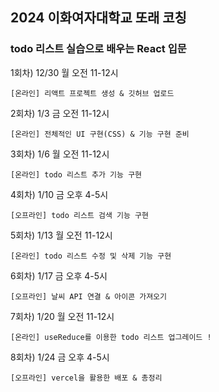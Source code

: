 ## 2024 이화여자대학교 또래 코칭

### todo 리스트 실습으로 배우는 React 입문

1회차) 12/30 월 오전 11-12시

    [온라인] 리액트 프로젝트 생성 & 깃허브 업로드

2회차) 1/3 금 오전 11-12시

    [온라인] 전체적인 UI 구현(CSS) & 기능 구현 준비

3회차) 1/6 월 오전 11-12시

    [온라인] todo 리스트 추가 기능 구현

4회차) 1/10 금 오후 4-5시

    [오프라인] todo 리스트 검색 기능 구현

5회차) 1/13 월 오전 11-12시

    [온라인] todo 리스트 수정 및 삭제 기능 구현

6회차) 1/17 금 오후 4-5시

    [오프라인] 날씨 API 연결 & 아이콘 가져오기

7회차) 1/20 월 오전 11-12시

    [온라인] useReduce를 이용한 todo 리스트 업그레이드 !

8회차) 1/24 금 오후 4-5시

    [오프라인] vercel을 활용한 배포 & 총정리
